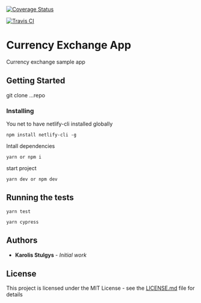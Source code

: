 [![Coverage Status](https://coveralls.io/repos/github/kstulgys/currency-exchanger-app/badge.svg?branch=master)](https://coveralls.io/github/kstulgys/currency-exchanger-app?branch=master)

[![Travis CI](https://travis-ci.com/kstulgys/currency-exchanger-app.svg?branch=master)](https://travis-ci.com/kstulgys/currency-exchanger-app.svg?branch=master)

# Currency Exchange App

Currency exchange sample app

## Getting Started

git clone ...repo

### Installing

You net to have netlify-cli installed globally

```
npm install netlify-cli -g
```

Intall dependencies

```
yarn or npm i
```

start project

```
yarn dev or npm dev
```

## Running the tests

```
yarn test
```

```
yarn cypress
```

## Authors

- **Karolis Stulgys** - _Initial work_

## License

This project is licensed under the MIT License - see the [LICENSE.md](LICENSE.md) file for details
